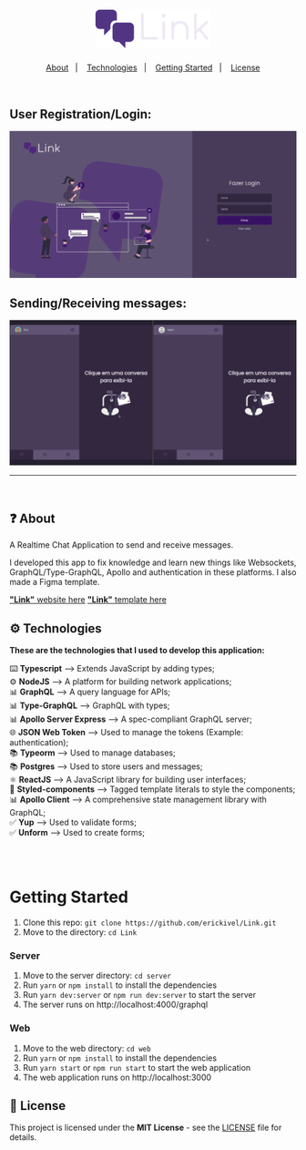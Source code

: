 <h1 align="center">
    <img src="./assets/logo.svg" alt="Link Logo" width="40%">
</h1>

<p align="center">
  <a href="#question-about">About</a>&nbsp;&nbsp;&nbsp;|&nbsp;&nbsp;&nbsp;
  <a href="#gear-technologies">Technologies</a>&nbsp;&nbsp;&nbsp;|&nbsp;&nbsp;&nbsp;
  <a href="#getting-started">Getting Started</a>&nbsp;&nbsp;&nbsp;|&nbsp;&nbsp;&nbsp;
  <a href="#memo-license">License</a>
</p>


</br>

## User Registration/Login:

<p align="center" >
    <img src="./assets/userRegistration.gif" alt="User Registration/Login">
</p>

## Sending/Receiving messages:

<p align="center">
<img src="./assets/sendingAndReceivingMessages.gif" alt="Sending/Receiving messages">
</p>

---

</br> 

## :question: About

A Realtime Chat Application to send and receive messages.

I developed this app to fix knowledge and learn new things like Websockets, GraphQL/Type-GraphQL, Apollo and authentication in these platforms. I also made a Figma template.

<a href="https://frontend-link.herokuapp.com/"> **"Link"** website here</a> 
<a href="https://www.figma.com/file/7eV2P820E5pT394ixBEdXJ/Link?node-id=0%3A1"> **"Link"** template here</a> 


## :gear: Technologies

**These are the technologies that I used to develop this application:**

⌨️ <strong>Typescript</strong> —> Extends JavaScript by adding types;</br> 
⚙️ <strong>NodeJS</strong> —> A platform for building network applications;</br>
📊 <strong>GraphQL</strong> —> A query language for APIs;</br>
📊 <strong>Type-GraphQL</strong> —> GraphQL with types;</br>
📊 <strong>Apollo Server Express</strong> —> A spec-compliant GraphQL server;</br>
🌐 <strong>JSON Web Token</strong> —> Used to manage the tokens (Example: authentication);</br>
📚 <strong>Typeorm</strong> —> Used to manage databases;</br>
📚 <strong>Postgres</strong> —> Used to store users and messages;</br>
⚛️ <strong>ReactJS</strong> —> A JavaScript library for building user interfaces;</br>
💅 <strong>Styled-components</strong> —> Tagged template literals to style the components;</br>
📊 <strong>Apollo Client</strong> —> A comprehensive state management library with GraphQL;</br>
✅ <strong>Yup</strong> —> Used to validate forms;</br>
✅ <strong>Unform</strong> —> Used to create forms;</br>
</br>

</br>

# Getting Started

1. Clone this repo: `git clone https://github.com/erickivel/Link.git`
2. Move to the directory: `cd Link`

### Server
1. Move to the server directory: `cd server`
2. Run `yarn` or `npm install` to install the dependencies
3. Run `yarn dev:server` or `npm run dev:server` to start the server
4. The server runs on http://localhost:4000/graphql

### Web
1. Move to the web directory: `cd web`
2. Run `yarn` or `npm install` to install the dependencies
3. Run `yarn start` or `npm run start` to start the web application
4. The web application runs on http://localhost:3000

## :memo: License

This project is licensed under the **MIT License** - see the [LICENSE](LICENSE) file for details.
